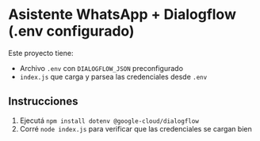 # Asistente WhatsApp + Dialogflow (.env configurado)

Este proyecto tiene:
- Archivo `.env` con `DIALOGFLOW_JSON` preconfigurado
- `index.js` que carga y parsea las credenciales desde `.env`

## Instrucciones

1. Ejecutá `npm install dotenv @google-cloud/dialogflow`
2. Corré `node index.js` para verificar que las credenciales se cargan bien

